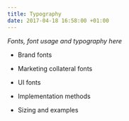 ```yaml
---
title: Typography
date: 2017-04-18 16:58:00 +01:00
---
```


*Fonts, font usage and typography here*

* Brand fonts

* Marketing collateral fonts

* UI fonts

* Implementation methods

* Sizing and examples